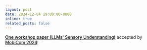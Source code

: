 ```yaml
---
layout: post
date: 2024-12-04 19:00:00-0000
inline: true
related_posts: false
---
```


<a href="https://dl.acm.org/doi/abs/10.1145/3636534.3697456" style="font-weight: 500; color: black;">One workshop paper (LLMs' Sensory Understanding)</a> accepted by <a href="https://www.sigmobile.org/mobicom/2024/" style="font-weight: 500;">MobiCom 2024</a>!